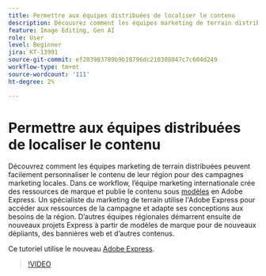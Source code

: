 ```yaml
---
title: Permettre aux équipes distribuées de localiser le contenu
description: Découvrez comment les équipes marketing de terrain distribuées peuvent facilement personnaliser le contenu de leur région pour des campagnes marketing locales
feature: Image Editing, Gen AI
role: User
level: Beginner
jira: KT-13991
source-git-commit: ef203983789b9b18796dc210308047c7c604d249
workflow-type: tm+mt
source-wordcount: '111'
ht-degree: 2%

---
```


# Permettre aux équipes distribuées de localiser le contenu

Découvrez comment les équipes marketing de terrain distribuées peuvent facilement personnaliser le contenu de leur région pour des campagnes marketing locales. Dans ce workflow, l’équipe marketing internationale crée des ressources de marque et publie le contenu sous [modèles](create-templates.md) en Adobe Express. Un spécialiste du marketing de terrain utilise l&#39;Adobe Express pour accéder aux ressources de la campagne et adapte ses conceptions aux besoins de la région. D’autres équipes régionales démarrent ensuite de nouveaux projets Express à partir de modèles de marque pour de nouveaux dépliants, des bannières web et d’autres contenus.

Ce tutoriel utilise le nouveau [Adobe Express](https://www.adobe.com/express/).

>[!VIDEO](https://video.tv.adobe.com/v/3424391?quality=12&learn=on&hidetitle=true)
